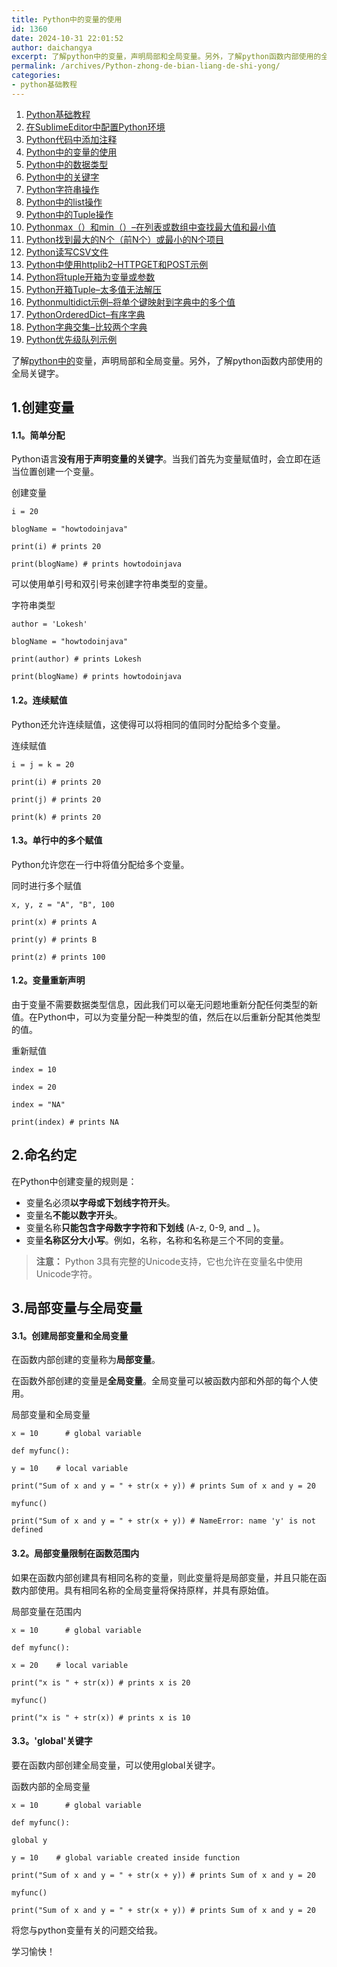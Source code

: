 ```yaml
---
title: Python中的变量的使用
id: 1360
date: 2024-10-31 22:01:52
author: daichangya
excerpt: 了解python中的变量，声明局部和全局变量。另外，了解python函数内部使用的全局关键字。1.创建变量1.1。简单分配Python语言没有用于声明变量的关键字。当我们首先为变量赋值时，会立即在适当位置创建一个变量。创建变量i=20blogName=&quot;howtodoinjava&quot
permalink: /archives/Python-zhong-de-bian-liang-de-shi-yong/
categories:
- python基础教程
---
```


1. [Python基础教程](https://blog.jsdiff.com/archives/python基础教程)
2. [在SublimeEditor中配置Python环境](https://blog.jsdiff.com/archives/在sublimeeditor中配置python环境)
3. [Python代码中添加注释](https://blog.jsdiff.com/archives/python代码中添加注释)
4. [Python中的变量的使用](https://blog.jsdiff.com/archives/python中的变量的使用)
5. [Python中的数据类型](https://blog.jsdiff.com/archives/python中的数据类型)
6. [Python中的关键字](https://blog.jsdiff.com/archives/python中的关键字)
7. [Python字符串操作](https://blog.jsdiff.com/archives/python字符串操作)
8. [Python中的list操作](https://blog.jsdiff.com/archives/python中的list操作)
9. [Python中的Tuple操作](https://blog.jsdiff.com/archives/python中的tuple操作)
10. [Pythonmax（）和min（）–在列表或数组中查找最大值和最小值](https://blog.jsdiff.com/archives/pythonmax和min在列表或数组中查找最大值和最小值)
11. [Python找到最大的N个（前N个）或最小的N个项目](https://blog.jsdiff.com/archives/python找到最大的n个前n个或最小的n个项目)
12. [Python读写CSV文件](https://blog.jsdiff.com/archives/python读写csv文件)
13. [Python中使用httplib2–HTTPGET和POST示例](https://blog.jsdiff.com/archives/python中使用httplib2httpget和post示例)
14. [Python将tuple开箱为变量或参数](https://blog.jsdiff.com/archives/python将tuple开箱为变量或参数)
15. [Python开箱Tuple–太多值无法解压](https://blog.jsdiff.com/archives/python开箱tuple太多值无法解压)
16. [Pythonmultidict示例–将单个键映射到字典中的多个值](https://blog.jsdiff.com/archives/pythonmultidict示例将单个键映射到字典中的多个值)
17. [PythonOrderedDict–有序字典](https://blog.jsdiff.com/archives/pythonordereddict有序字典)
18. [Python字典交集–比较两个字典](https://blog.jsdiff.com/archives/python字典交集比较两个字典)
19. [Python优先级队列示例](https://blog.jsdiff.com/archives/python优先级队列示例)


了解[python中的](https://blog.jsdiff.com/archives/python基础教程)变量，声明局部和全局变量。另外，了解python函数内部使用的全局关键字。

1.创建变量
------

#### 1.1。简单分配

Python语言**没有用于声明变量的关键字**。当我们首先为变量赋值时，会立即在适当位置创建一个变量。

创建变量
```
i = 20

blogName = "howtodoinjava"

print(i) # prints 20

print(blogName) # prints howtodoinjava
```
可以使用单引号和双引号来创建字符串类型的变量。

字符串类型
```
author = 'Lokesh'

blogName = "howtodoinjava"

print(author) # prints Lokesh

print(blogName) # prints howtodoinjava
```
#### 1.2。连续赋值

Python还允许连续赋值，这使得可以将相同的值同时分配给多个变量。

连续赋值
```
i = j = k = 20

print(i) # prints 20

print(j) # prints 20

print(k) # prints 20
```
#### 1.3。单行中的多个赋值

Python允许您在一行中将值分配给多个变量。

同时进行多个赋值
```
x, y, z = "A", "B", 100

print(x) # prints A

print(y) # prints B

print(z) # prints 100
```
#### 1.2。变量重新声明

由于变量不需要数据类型信息，因此我们可以毫无问题地重新分配任何类型的新值。在Python中，可以为变量分配一种类型的值，然后在以后重新分配其他类型的值。


重新赋值
```
index = 10

index = 20

index = "NA"

print(index) # prints NA
```
2.命名约定
------

在Python中创建变量的规则是：

*   变量名必须**以字母或下划线字符开头**。
*   变量名**不能以数字开头**。
*   变量名称**只能包含字母数字字符和下划线** (A-z, 0-9, and _ )。
*   变量**名称区分大小写**。例如，名称，名称和名称是三个不同的变量。

> **注意：** Python 3具有完整的Unicode支持，它也允许在变量名中使用Unicode字符。

3.局部变量与全局变量
-----------

#### 3.1。创建局部变量和全局变量

在函数内部创建的变量称为**局部变量**。

在函数外部创建的变量是**全局变量**。全局变量可以被函数内部和外部的每个人使用。

局部变量和全局变量
```
x = 10      # global variable

def myfunc():

y = 10    # local variable

print("Sum of x and y = " + str(x + y)) # prints Sum of x and y = 20

myfunc()

print("Sum of x and y = " + str(x + y)) # NameError: name 'y' is not defined
```
#### 3.2。局部变量限制在函数范围内

如果在函数内部创建具有相同名称的变量，则此变量将是局部变量，并且只能在函数内部使用。具有相同名称的全局变量将保持原样，并具有原始值。

局部变量在范围内
```
x = 10      # global variable

def myfunc():

x = 20    # local variable

print("x is " + str(x)) # prints x is 20

myfunc()

print("x is " + str(x)) # prints x is 10
```
#### 3.3。'global'关键字

要在函数内部创建全局变量，可以使用global关键字。

函数内部的全局变量
```
x = 10      # global variable

def myfunc():

global y

y = 10    # global variable created inside function

print("Sum of x and y = " + str(x + y)) # prints Sum of x and y = 20

myfunc()

print("Sum of x and y = " + str(x + y)) # prints Sum of x and y = 20
```
将您与python变量有关的问题交给我。

学习愉快！
